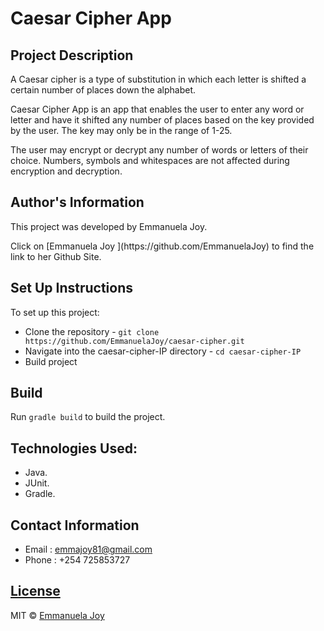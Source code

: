 # Caesar Cipher App

## Project Description

<p>A Caesar cipher is a type of substitution in which each letter is shifted a certain number of places down the alphabet.</p>

<p>Caesar Cipher App is an app that enables the user to enter any word or letter and have it shifted any number of places based on the key provided by the user. The key may only be in the range of 1-25.</p>

<p>The user may encrypt or decrypt any number of words or letters of their choice. Numbers, symbols and whitespaces are not affected during encryption and decryption.</p>

## Author's Information

<p>This project was developed by Emmanuela Joy.</p>

<p>Click on [Emmanuela Joy ](https://github.com/EmmanuelaJoy) to find the link to her Github Site.</p>


## Set Up Instructions

To set up this project:
- Clone the repository - `git clone https://github.com/EmmanuelaJoy/caesar-cipher.git`
- Navigate into the caesar-cipher-IP directory - `cd caesar-cipher-IP`
- Build project

## Build

Run `gradle build` to build the project.


## Technologies Used:

- Java.
- JUnit.
- Gradle.

## Contact Information

- Email : emmajoy81@gmail.com
- Phone : +254 725853727

## [License](https://github.com/EmmanuelaJoy/githubSearch/blob/main/LICENSE)

MIT © [Emmanuela Joy ](https://github.com/EmmanuelaJoy)

